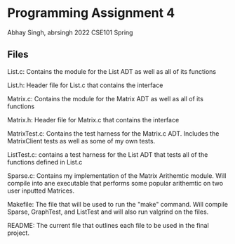 # Programming Assignment 4

Abhay Singh, abrsingh
2022 CSE101 Spring

## Files

List.c:
    Contains the module for the List ADT as well as all of its functions

List.h:
    Header file for List.c that contains the interface

Matrix.c:
    Contains the module for the Matrix ADT as well as all of its functions

Matrix.h:
    Header file for Matrix.c that contains the interface

MatrixTest.c:
    Contains the test harness for the Matrix.c ADT. Includes the MatrixClient tests as well as 
    some of my own tests.

ListTest.c:
    contains a test harness for the List ADT that tests all of the functions defined in List.c

Sparse.c:
    Contains my implementation of the Matrix Arithemtic module. Will compile into ane executable that performs some popular arithemtic on two user inputted Matrices.

Makefile:
    The file that will be used to run the "make" command. Will compile Sparse, GraphTest, and ListTest 
    and will also run valgrind on the files.

README:
    The current file that outlines each file to be used in the final project.
